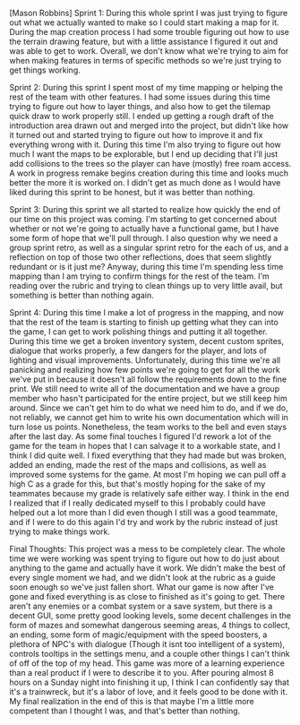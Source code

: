 [Mason Robbins]
Sprint 1: During this whole sprint I was just trying to figure out what we actually wanted to make so I could start making a map for it. During the map creation process I had some trouble figuring out how to use the terrain drawing feature, but with a little assistance I figured it out and was able to get to work. Overall, we don't know what we're trying to aim for when making features in terms of specific methods so we're just trying to get things working.

Sprint 2: During this sprint I spent most of my time mapping or helping the rest of the team with other features. I had some issues during this time trying to figure out how to layer things, and also how to get the tilemap quick draw to work properly still. I ended up getting a rough draft of the introduction area drawn out and merged into the project, but didn't like how it turned out and started trying to figure out how to improve it and fix everything wrong with it. During this time I'm also trying to figure out how much I want the maps to be explorable, but I end up deciding that I'll just add collisions to the trees so the player can have (mostly) free roam access. A work in progress remake begins creation during this time and looks much better the more it is worked on. I didn't get as much done as I would have liked during this sprint to be honest, but it was better than nothing.

Sprint 3: During this sprint we all started to realize how quickly the end of our time on this project was coming. I'm starting to get concerned about whether or not we're going to actually have a functional game, but I have some form of hope that we'll pull through. I also question why we need a group sprint retro, as well as a singular sprint retro for the each of us, and a reflection on top of those two other reflections, does that seem slightly redundant or is it just me? Anyway, during this time I'm spending less time mapping than I am trying to confirm things for the rest of the team. I'm reading over the rubric and trying to clean things up to very little avail, but something is better than nothing again. 

Sprint 4: During this time I make a lot of progress in the mapping, and now that the rest of the team is starting to finish up getting what they can into the game, I can get to work polishing things and putting it all together. During this time we get a broken inventory system, decent custom sprites, dialogue that works properly, a few dangers for the player, and lots of lighting and visual improvements. Unfortunately, during this time we're all panicking and realizing how few points we're going to get for all the work we've put in because it doesn't all follow the requirements down to the fine print. We still need to write all of the documentation and we have a group member who hasn't participated for the entire project, but we still keep him around. Since we can't get him to do what we need him to do, and if we do, not reliably, we cannot get him to write his own documentation which will in turn lose us points. Nonetheless, the team works to the bell and even stays after the last day. As some final touches I figured I'd rework a lot of the game for the team in hopes that I can salvage it to a workable state, and I think I did quite well. I fixed everything that they had made but was broken, added an ending, made the rest of the maps and collisions, as well as improved some systems for the game. At most I'm hoping we can pull off a high C as a grade for this, but that's mostly hoping for the sake of my teammates because my grade is relatively safe either way. I think in the end I realized that if I really dedicated myself to this I probably could have helped out a lot more than I did even though I still was a good teammate, and if I were to do this again I'd try and work by the rubric instead of just trying to make things work.

Final Thoughts: This project was a mess to be completely clear. The whole time we were working was spent trying to figure out how to do just about anything to the game and actually have it work. We didn't make the best of every single moment we had, and we didn't look at the rubric as a guide soon enough so we've just fallen short. What our game is now after I've gone and fixed everything is as close to finished as it's going to get. There aren't any enemies or a combat system or a save system, but there is a decent GUI, some pretty good looking levels, some decent challenges in the form of mazes and somewhat dangerous seeming areas, 4 things to collect, an ending, some form of magic/equipment with the speed boosters, a plethora of NPC's with dialogue (Though it isnt too intelligent of a system), controls tooltips in the settings menu, and a couple other things I can't think of off of the top of my head. This game was more of a learning experience than a real product if I were to describe it to you. After pouring almost 8 hours on a Sunday night into finishing it up, I think I can confidently say that it's a trainwreck, but it's a labor of love, and it feels good to be done with it. My final realization in the end of this is that maybe I'm a little more competent than I thought I was, and that's better than nothing.
